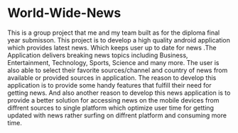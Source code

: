 # World-Wide-News
This is a group project that me and my team built as for the diploma final year submisson.
This project is to develop a high quality android application which provides latest news. Which keeps user up to date for news .The Application delivers breaking news topics including Business, Entertainment, Technology, Sports, Science and many more. The user is also able to select their favorite sources/channel and country of news from available or provided sources in application. The reason to develop this application is to provide some handy features that fulfill their need for getting news. And also another reason to develop this news application is to provide a better solution for accessing news on the mobile devices from diffrent sources to single platform which optimize user time for getting updated with news rather surfing on diffrent platform and consuming more time.
